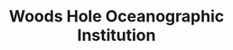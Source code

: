 ---
layout: repo
title: "Woods Hole Oceanographic Institution"
id: 18745
permalink: repos/18745/
---